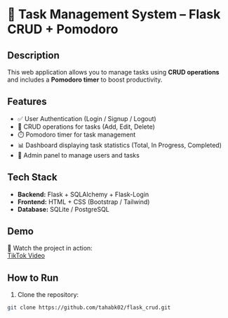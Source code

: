 # 🎯 Task Management System – Flask CRUD + Pomodoro

## Description
This web application allows you to manage tasks using **CRUD operations** and includes a **Pomodoro timer** to boost productivity.

## Features
- ✅ User Authentication (Login / Signup / Logout)
- 📝 CRUD operations for tasks (Add, Edit, Delete)
- ⏱️ Pomodoro timer for task management
- 📊 Dashboard displaying task statistics (Total, In Progress, Completed)
- 🔐 Admin panel to manage users and tasks

## Tech Stack
- **Backend:** Flask + SQLAlchemy + Flask-Login
- **Frontend:** HTML + CSS (Bootstrap / Tailwind)
- **Database:** SQLite / PostgreSQL

## Demo
🎥 Watch the project in action:  
[TikTok Video](https://www.tiktok.com/@tahaboulhak/video/7551422454393031943?is_from_webapp=1&sender_device=pc&web_id=7441373306597000760)

## How to Run
1. Clone the repository:  
```bash
git clone https://github.com/tahabk02/flask_crud.git
